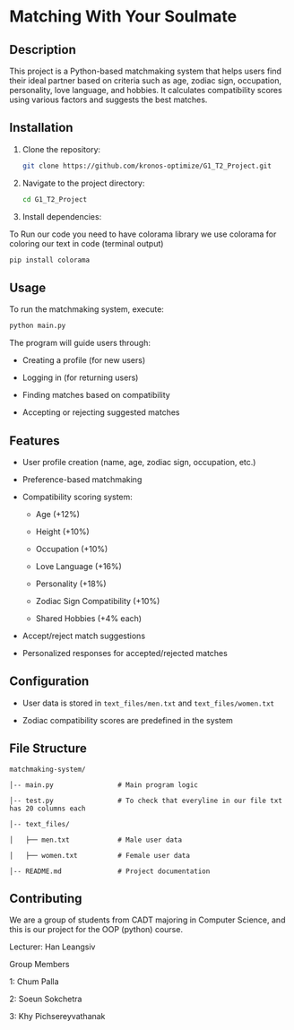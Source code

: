 # Matching With Your Soulmate

## Description

This project is a Python-based matchmaking system that helps users find their ideal partner based on criteria such as age, zodiac sign, occupation, personality, love language, and hobbies. It calculates compatibility scores using various factors and suggests the best matches.

## Installation

1. Clone the repository:

   ```bash
   git clone https://github.com/kronos-optimize/G1_T2_Project.git
   ```
   
2. Navigate to the project directory:

   ```bash
   cd G1_T2_Project
   ```

3. Install dependencies:

To Run our code you need to have colorama library 
we use colorama for coloring our text in code (terminal output)
   
   ```bash
   pip install colorama
   ```

## Usage
To run the matchmaking system, execute:

```bash
python main.py
```

The program will guide users through:

- Creating a profile (for new users)

- Logging in (for returning users)

- Finding matches based on compatibility

- Accepting or rejecting suggested matches

## Features

- User profile creation (name, age, zodiac sign, occupation, etc.)

- Preference-based matchmaking

- Compatibility scoring system:

  - Age (+12%)

  - Height (+10%)

  - Occupation (+10%)

  - Love Language (+16%)

  - Personality (+18%)

  - Zodiac Sign Compatibility (+10%)

  - Shared Hobbies (+4% each)

- Accept/reject match suggestions

- Personalized responses for accepted/rejected matches

## Configuration

- User data is stored in `text_files/men.txt` and `text_files/women.txt`

- Zodiac compatibility scores are predefined in the system

## File Structure
```
matchmaking-system/

│-- main.py                # Main program logic

│-- test.py                # To check that everyline in our file txt has 20 columns each

│-- text_files/

│   ├── men.txt            # Male user data

│   ├── women.txt          # Female user data

│-- README.md              # Project documentation
```

## Contributing

We are a group of students from CADT majoring in Computer Science, and this is our project for the OOP (python) course.

Lecturer: Han Leangsiv

Group Members

1: Chum Palla

2: Soeun Sokchetra

3: Khy Pichsereyvathanak



